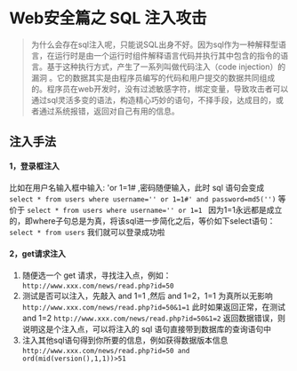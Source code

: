# Web安全篇之 SQL 注入攻击
> 为什么会存在sql注入呢，只能说SQL出身不好。因为sql作为一种解释型语言，在运行时是由一个运行时组件解释语言代码并执行其中包含的指令的语言。基于这种执行方式，产生了一系列叫做代码注入（code injection）的漏洞 。它的数据其实是由程序员编写的代码和用户提交的数据共同组成的。程序员在web开发时，没有过滤敏感字符，绑定变量，导致攻击者可以通过sql灵活多变的语法，构造精心巧妙的语句，不择手段，达成目的，或者通过系统报错，返回对自己有用的信息。

## 注入手法
#### 1，登录框注入
比如在用户名输入框中输入: 'or 1=1# ,密码随便输入，此时 sql 语句会变成
` select * from users where username='' or 1=1#' and password=md5('') `
等价于
`select * from users where username='' or 1=1 `
因为1=1永远都是成立的，即where子句总是为真，将该sql进一步简化之后，等价如下select语句：
`select * from users`
我们就可以登录成功啦

#### 2，get请求注入
1. 随便选一个 get 请求，寻找注入点，例如：
`http://www.xxx.com/news/read.php?id=50`
2. 测试是否可以注入，先敲入 and 1=1 ,然后 and 1=2，1=1 为真所以无影响
`http://www.xxx.com/news/read.php?id=50&1=1`
此时如果返回正常，在测试 and 1=2
`http://www.xxx.com/news/read.php?id=50&1=2`
返回数据错误，则说明这是个注入点，可以将注入的 sql 语句直接带到数据库的查询语句中
3. 注入其他sql语句得到你所要的信息，例如获得数据版本信息
` http://www.xxx.com/news/read.php?id=50 and ord(mid(version(),1,1))>51 `